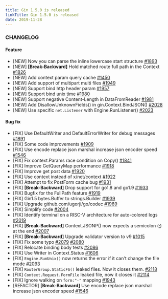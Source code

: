 ```yaml
---
title: Gin 1.5.0 is released
linkTitle: Gin 1.5.0 is released
date: 2019-11-28
---
```


### CHANGELOG

#### Feature

- [NEW] Now you can parse the inline lowercase start structure
  [#1893](https://github.com/gin-gonic/gin/pull/1893)
- [NEW] **[Break-Backward]** Hold matched route full path in the Context
  [#1826](https://github.com/gin-gonic/gin/pull/1826)
- [NEW] Add context param query cache
  [#1450](https://github.com/gin-gonic/gin/pull/1450)
- [NEW] Add support of multipart multi files
  [#1949](https://github.com/gin-gonic/gin/pull/1949)
- [NEW] Support bind http header param
  [#1957](https://github.com/gin-gonic/gin/pull/1957)
- [NEW] Support bind unix time
  [#1980](https://github.com/gin-gonic/gin/pull/1980)
- [NEW] Support negative Content-Length in DataFromReader
  [#1981](https://github.com/gin-gonic/gin/pull/1981)
- [NEW] Add DisallowUnknownFields() in gin.Context.BindJSON()
  [#2028](https://github.com/gin-gonic/gin/pull/2028)
- [NEW] Use specific `net.Listener` with Engine.RunListener()
  [#2023](https://github.com/gin-gonic/gin/pull/2023)

#### Bug fix

- [FIX] Use DefaultWriter and DefaultErrorWriter for debug messages
  [#1891](https://github.com/gin-gonic/gin/pull/1891)
- [FIX] Some code improvements
  [#1909](https://github.com/gin-gonic/gin/pull/1909)
- [FIX] Use encode replace json marshal increase json encoder speed
  [#1546](https://github.com/gin-gonic/gin/pull/1546)
- [FIX] Fix context.Params race condition on Copy()
  [#1841](https://github.com/gin-gonic/gin/pull/1841)
- [FIX] Improve GetQueryMap performance
  [#1918](https://github.com/gin-gonic/gin/pull/1918)
- [FIX] Improve get post data
  [#1920](https://github.com/gin-gonic/gin/pull/1920)
- [FIX] Use context instead of x/net/context
  [#1922](https://github.com/gin-gonic/gin/pull/1922)
- [FIX] Attempt to fix PostForm cache bug
  [#1931](https://github.com/gin-gonic/gin/pull/1931)
- [FIX] **[Break-Backward]** Drop support for go1.8 and go1.9
  [#1933](https://github.com/gin-gonic/gin/pull/1933)
- [FIX] Bugfix for the FullPath feature
  [#1919](https://github.com/gin-gonic/gin/pull/1919)
- [FIX] Gin1.5 bytes.Buffer to strings.Builder
  [#1939](https://github.com/gin-gonic/gin/pull/1939)
- [FIX] Upgrade github.com/ugorji/go/codec
  [#1969](https://github.com/gin-gonic/gin/pull/1969)
- [FIX] Simplify code [#2004](https://github.com/gin-gonic/gin/pull/2004)
- [FIX] Identify terminal on a RISC-V architecture for auto-colored logs
  [#2019](https://github.com/gin-gonic/gin/pull/2019)
- [FIX] **[Break-Backward]** Context.JSONP() now expects a semicolon (;) at the
  end [#2007](https://github.com/gin-gonic/gin/pull/2007)
- [FIX] **[Break-Backward]** Upgrade validator version to v9
  [#1015](https://github.com/gin-gonic/gin/pull/1015)
- [FIX] Fix some typo [#2079](https://github.com/gin-gonic/gin/pull/2079)
  [#2080](https://github.com/gin-gonic/gin/pull/2080)
- [FIX] Relocate binding body tests
  [#2086](https://github.com/gin-gonic/gin/pull/2086)
- [FIX] Use Writer in Context.Status
  [#1606](https://github.com/gin-gonic/gin/pull/1606)
- [FIX] `Engine.RunUnix()` now returns the error if it can't change the file
  mode [#2093](https://github.com/gin-gonic/gin/pull/2093)
- [FIX] `RouterGroup.StaticFS()` leaked files. Now it closes them.
  [#2118](https://github.com/gin-gonic/gin/pull/2118)
- [FIX] `Context.Request.FormFile` leaked file, now it closes it
  [#2114](https://github.com/gin-gonic/gin/pull/2114)
- [FIX] Ignore walking on `form:"-"` mapping
  [#1943](https://github.com/gin-gonic/gin/pull/1943)
- [REFACTOR] **[Break-Backward]** Use encode replace json marshal increase json
  encoder speed [#1546 ](https://github.com/gin-gonic/gin/pull/1546)
